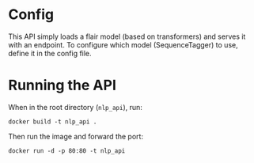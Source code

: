 # Config

This API simply loads a flair model (based on transformers) and serves it with an
endpoint. To configure which model (SequenceTagger) to use, define it in the config file.

# Running the API

When in the root directory (`nlp_api`), run:

`docker build -t nlp_api .`

Then run the image and forward the port:

`docker run -d -p 80:80 -t nlp_api`